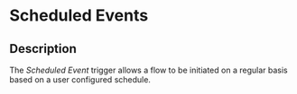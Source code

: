 # Scheduled Events



## Description

The *Scheduled Event* trigger allows a flow to be initiated on a regular basis based on a user configured schedule.





